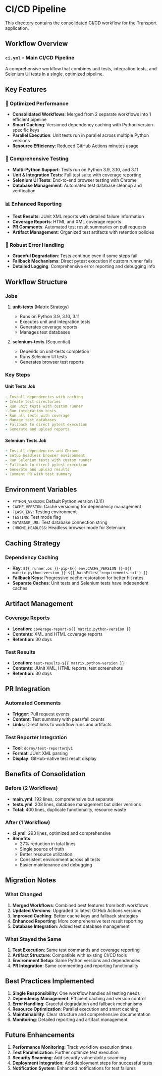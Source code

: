 # CI/CD Pipeline

This directory contains the consolidated CI/CD workflow for the Transport application.

## Workflow Overview

### `ci.yml` - Main CI/CD Pipeline

A comprehensive workflow that combines unit tests, integration tests, and Selenium UI tests in a single, optimized pipeline.

## Key Features

### 🚀 **Optimized Performance**
- **Consolidated Workflows**: Merged from 2 separate workflows into 1 efficient pipeline
- **Smart Caching**: Versioned dependency caching with Python version-specific keys
- **Parallel Execution**: Unit tests run in parallel across multiple Python versions
- **Resource Efficiency**: Reduced GitHub Actions minutes usage

### 🧪 **Comprehensive Testing**
- **Multi-Python Support**: Tests run on Python 3.9, 3.10, and 3.11
- **Unit & Integration Tests**: Full test suite with coverage reporting
- **Selenium UI Tests**: End-to-end browser testing with Chrome
- **Database Management**: Automated test database cleanup and verification

### 📊 **Enhanced Reporting**
- **Test Results**: JUnit XML reports with detailed failure information
- **Coverage Reports**: HTML and XML coverage reports
- **PR Comments**: Automated test result summaries on pull requests
- **Artifact Management**: Organized test artifacts with retention policies

### 🔧 **Robust Error Handling**
- **Graceful Degradation**: Tests continue even if some steps fail
- **Fallback Mechanisms**: Direct pytest execution if custom runner fails
- **Detailed Logging**: Comprehensive error reporting and debugging info

## Workflow Structure

### Jobs

1. **unit-tests** (Matrix Strategy)
   - Runs on Python 3.9, 3.10, 3.11
   - Executes unit and integration tests
   - Generates coverage reports
   - Manages test databases

2. **selenium-tests** (Sequential)
   - Depends on unit-tests completion
   - Runs Selenium UI tests
   - Generates browser test reports

### Key Steps

#### Unit Tests Job
```yaml
- Install dependencies with caching
- Create test directories
- Run unit tests with custom runner
- Run integration tests
- Run all tests with coverage
- Manage test databases
- Fallback to direct pytest execution
- Generate and upload reports
```

#### Selenium Tests Job
```yaml
- Install dependencies and Chrome
- Setup headless browser environment
- Run Selenium tests with custom runner
- Fallback to direct pytest execution
- Generate and upload results
- Comment PR with test summary
```

## Environment Variables

- `PYTHON_VERSION`: Default Python version (3.11)
- `CACHE_VERSION`: Cache versioning for dependency management
- `FLASK_ENV`: Testing environment
- `TESTING`: Test mode flag
- `DATABASE_URL`: Test database connection string
- `CHROME_HEADLESS`: Headless browser mode for Selenium

## Caching Strategy

### Dependency Caching
- **Key**: `${{ runner.os }}-pip-${{ env.CACHE_VERSION }}-${{ matrix.python-version }}-${{ hashFiles('requirements.txt') }}`
- **Fallback Keys**: Progressive cache restoration for better hit rates
- **Separate Caches**: Unit tests and Selenium tests have independent caches

## Artifact Management

### Coverage Reports
- **Location**: `coverage-report-${{ matrix.python-version }}`
- **Contents**: XML and HTML coverage reports
- **Retention**: 30 days

### Test Results
- **Location**: `test-results-${{ matrix.python-version }}`
- **Contents**: JUnit XML, HTML reports, test screenshots
- **Retention**: 30 days

## PR Integration

### Automated Comments
- **Trigger**: Pull request events
- **Content**: Test summary with pass/fail counts
- **Links**: Direct links to workflow runs and artifacts

### Test Reporter Integration
- **Tool**: `dorny/test-reporter@v1`
- **Format**: JUnit XML parsing
- **Display**: GitHub-native test result display

## Benefits of Consolidation

### Before (2 Workflows)
- **main.yml**: 192 lines, comprehensive but separate
- **tests.yml**: 208 lines, database management but older versions
- **Total**: 400 lines, duplicate functionality, resource waste

### After (1 Workflow)
- **ci.yml**: 293 lines, optimized and comprehensive
- **Benefits**:
  - 27% reduction in total lines
  - Single source of truth
  - Better resource utilization
  - Consistent environment across all tests
  - Easier maintenance and debugging

## Migration Notes

### What Changed
1. **Merged Workflows**: Combined best features from both workflows
2. **Updated Versions**: Upgraded to latest GitHub Actions versions
3. **Improved Caching**: Better cache keys and fallback strategies
4. **Enhanced Reporting**: More comprehensive test result reporting
5. **Database Integration**: Added test database management

### What Stayed the Same
1. **Test Execution**: Same test commands and coverage reporting
2. **Artifact Structure**: Compatible with existing CI/CD tools
3. **Environment Setup**: Same Python versions and dependencies
4. **PR Integration**: Same commenting and reporting functionality

## Best Practices Implemented

1. **Single Responsibility**: One workflow handles all testing needs
2. **Dependency Management**: Efficient caching and version control
3. **Error Handling**: Graceful degradation and fallback mechanisms
4. **Resource Optimization**: Parallel execution and smart caching
5. **Maintainability**: Clear structure and comprehensive documentation
6. **Monitoring**: Detailed reporting and artifact management

## Future Enhancements

1. **Performance Monitoring**: Track workflow execution times
2. **Test Parallelization**: Further optimize test execution
3. **Security Scanning**: Add security vulnerability scanning
4. **Deployment Integration**: Add deployment steps for successful tests
5. **Notification System**: Enhanced notifications for test failures 
